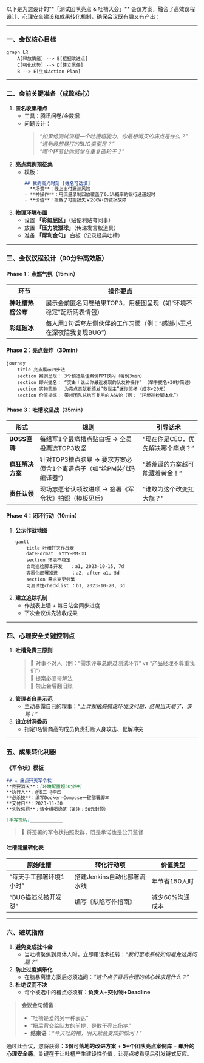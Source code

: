 以下是为您设计的**「测试团队亮点 & 吐槽大会」** 会议方案，融合了高效议程设计、心理安全建设和成果转化机制，确保会议既有趣又有产出：

---

### **一、会议核心目标**
```mermaid
graph LR
    A[释放情绪] --> B[挖掘改进点]
    C[强化优势] --> D[建立信任]
    B --> E[生成Action Plan]
```

---

### **二、会前关键准备（成败核心）**
1. **匿名收集槽点**  
   - 工具：腾讯问卷/金数据  
   - 问题设计：  
     > _“如果给测试流程一个吐槽超能力，你最想消灭的痛点是什么？”_  
     > _“遇到最想暴打的BUG类型是？”_  
     > _“哪个环节让你感觉在重复造轮子？”_
2. **亮点案例预征集**  
   - 模板：  
     ```markdown
     ## 我的高光时刻 [姓名可选填]
     - **场景**：线上支付漏测风险  
     - **神操作**：用流量录制回放覆盖了0.1%概率的银行通道超时  
     - **价值**：拦截了可能损失￥200W+的资损故障
     ```
3. **物理环境布置**  
   - 设置 **「彩虹屁区」**（贴便利贴夸同事）  
   - 放置 **「压力发泄球」**（传递发言权道具）  
   - 准备 **「犀利金句」** 白板（记录经典吐槽）

---

### **三、会议议程设计（90分钟高效版）**
#### **Phase 1：点燃气氛（15min）**
| 环节               | 操作要点                                                     |
| ------------------ | ------------------------------------------------------------ |
| **神吐槽热榜公布** | 展示会前匿名问卷结果TOP3，用梗图呈现（如“环境不稳定”配断网表情包） |
| **彩虹破冰**       | 每人用1句话夸左侧伙伴的工作习惯（例：“感谢小王总在深夜陪我复现BUG”） |

#### **Phase 2：亮点轰炸（30min）**
```mermaid
journey
    title 亮点展示四步法
    section 案例呈现： 3个预选最佳案例PPT快闪（每例3min）
    section 即兴提名： “突击！说出你最近发现的队友神操作” （举手提名+30秒简述）
    section 实物奖励： 为亮点贡献者颁发“救世主”迷你奖杯（成本<20元）
    section 价值提炼： 带领团队总结可复用的方法论（例： “环境巡检脚本化”）
```

#### **Phase 3：吐槽攻坚战（35min）**
| 形式             | 规则                                                         | 引导话术                          |
| ---------------- | ------------------------------------------------------------ | --------------------------------- |
| **BOSS直聘**     | 每组写1个最痛槽点贴白板 → 全员投票选TOP3攻坚                 | “现在你是CEO，优先解决哪个痛点？” |
| **疯狂解决方案** | 针对TOP3槽点脑暴 → 要求方案必须含1个离谱点子（如“给PM装代码编译器”） | “越荒诞的方案越可能藏着黄金！”    |
| **责任认领**     | 现场志愿者认领改进项 → 签署《军令状》拍照（模板见后）        | “谁敢为这个改变扛大旗？”          |

#### **Phase 4：闭环行动（10min）**
1. **公示作战地图**  
   ```mermaid
   gantt
       title 吐槽歼灭作战表
       dateFormat  YYYY-MM-DD
       section 环境不稳定
       自动巡检脚本开发   ：a1, 2023-10-15, 7d
       容器化部署推进     ：a2, after a1, 5d
       section 需求变更频繁
       可测试性checklist ：b1, 2023-10-20, 3d
   ```
2. **建立追踪机制**  
   - 作战表上墙 + 每日站会同步进度  
   - 下次会议优先验收成果

---

### **四、心理安全关键控制点**
1. **吐槽免责三原则**  
   > 🔹 对事不对人（例：“需求评审总跳过测试环节”  vs  “产品经理不尊重我们”）  
   > 🔹 提案必须带解法  
   > 🔹 禁止会后翻旧账  
2. **管理者自黑示范**  
   - 主动暴露自己的糗事：_“上次我拍胸脯说环境没问题，结果当天崩了，该骂！”_  
3. **设立树洞委员**  
   - 指定1名情商高的成员负责打断人身攻击、化解冲突

---

### **五、成果转化利器**
#### 《军令状》模板
```markdown
## ⚔️ 痛点歼灭军令状
**我要消灭**：[环境配置超30分钟]  
**执行人**：@张三 @李四  
**必杀技**：编写Docker-Compose一键部署脚本  
**交付日**：2023-11-30  
**失败惩罚**：请全组喝奶茶（备注：50元封顶）  

[手写签名]____________  
```
> 📢 将签署的军令状拍照发群，既是承诺也是公开监督

#### 吐槽能量转化表
| 原始吐槽                | 转化行动项                  | 价值类型        |
| ----------------------- | --------------------------- | --------------- |
| “每天手工部署环境1小时” | 搭建Jenkins自动化部署流水线 | 年节省150人时   |
| “BUG描述总被开发怼”     | 编写《缺陷写作指南》        | 减少60%沟通成本 |

---

### **六、避坑指南**
1. **避免变成批斗会**  
   - 当吐槽聚焦到具体人时，立即用话术扭转：_“我们思考系统如何避免这类问题？”_  
2. **防止过度娱乐化**  
   - 在脑暴离谱方案后必须追问：_“这个点子背后合理的核心诉求是什么？”_  
3. **杜绝议而不决**  
   - 每个被选中的槽点必须有：**负责人+交付物+Deadline**

> **会议金句储备**：  
> - “吐槽是爱的另一种表达”  
> - “把后背交给队友的前提，是敢于亮出伤疤”  
> - **结束语**：_“今天吐的槽，明天就会变成护城河！”_

通过此会议，您将获得：**3份可落地的改进方案** + **5+个团队亮点案例库** + **飙升的心理安全感**。关键在于让吐槽产生建设性价值，让亮点被看见后引发链式反应。